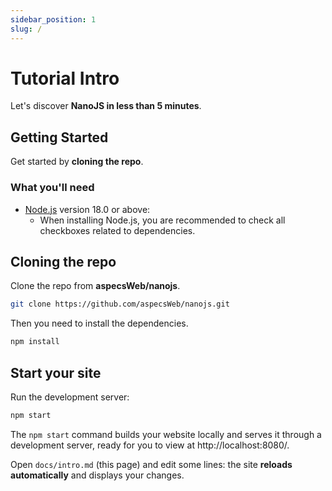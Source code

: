 ```yaml
---
sidebar_position: 1
slug: /
---
```


# Tutorial Intro

Let's discover **NanoJS in less than 5 minutes**.

## Getting Started

Get started by **cloning the repo**.

### What you'll need

- [Node.js](https://nodejs.org/en/download/) version 18.0 or above:
  - When installing Node.js, you are recommended to check all checkboxes related to dependencies.

## Cloning the repo

Clone the repo from **aspecsWeb/nanojs**.

```bash
git clone https://github.com/aspecsWeb/nanojs.git
```

Then you need to install the dependencies.

```bash
npm install
```

## Start your site

Run the development server:

```bash
npm start
```

The `npm start` command builds your website locally and serves it through a development server, ready for you to view at http://localhost:8080/.

Open `docs/intro.md` (this page) and edit some lines: the site **reloads automatically** and displays your changes.

